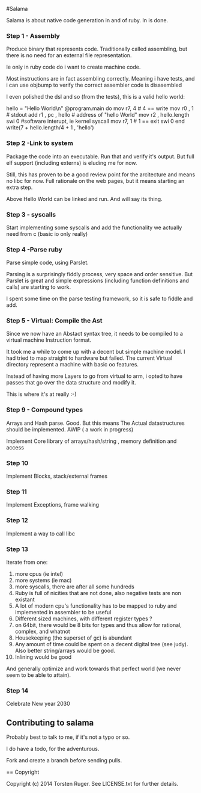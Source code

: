 #Salama


Salama is about native code generation in and of ruby. In is done.

### Step 1 - Assembly

Produce binary that represents code. 
Traditionally called assembling, but there is no need for an external file representation. 

Ie only in ruby code do i want to create machine code.

Most instructions are in fact assembling correctly. Meaning i have tests, and i can use objbump to verify the correct assembler code is disasembled

I even polished the dsl and so (from the tests), this is a valid hello world:

   hello = "Hello World\n"
   @program.main do 
      mov r7, 4     # 4 == write
      mov r0 , 1    # stdout
      add r1 , pc , hello   # address of "hello World"
      mov r2 , hello.length
    	swi 0         #software interupt, ie kernel syscall
      mov r7, 1     # 1 == exit
    	swi 0
   end
   write(7 + hello.length/4 + 1 , 'hello') 

### Step 2 -Link to system

Package the code into an executable. Run that and verify it's output. But full elf support (including externs) is eluding me for now.

Still, this has proven to be a good review point for the arcitecture and means no libc for now.
Full rationale on the web pages, but it means starting an extra step.

Above Hello World can be linked and run. And will say its thing.

### Step 3 - syscalls

Start implementing some syscalls and add the functionality we actually need from c (basic io only really)

### Step 4 -Parse ruby

Parse simple code, using Parslet. 

Parsing is a surprisingly fiddly process, very space and order sensitive. But Parslet is great and simple
expressions (including function definitions and calls) are starting to work.

I spent some time on the parse testing framework, so it is safe to fiddle and add.

### Step 5 - Virtual: Compile the Ast

Since we now have an Abstact syntax tree, it needs to be compiled to a virtual machine Instruction format.

It took me a while to come up with a decent but simple machine model. I had tried to map straight to hardware
but failed. The current Virtual directory represent a machine with basic oo features.

Instead of having more Layers to go from virtual to arm, i opted to have passes that go over the data structure
and modify it.

This is where it's at really :-)


### Step 9 - Compound types

Arrays and Hash parse. Good. But this means The Actual datastructures should be implemented. AWIP ( a work in progress)

Implement Core library of arrays/hash/string , memory definition and access

### Step 10

Implement Blocks, stack/external frames

### Step 11

Implement Exceptions, frame walking

### Step 12

Implement a way to call libc

### Step 13

Iterate from one:

1. more cpus (ie intel)
2. more systems (ie mac)
3. more syscalls, there are after all some hundreds
4. Ruby is full of nicities that are not done, also negative tests are non existant
5. A lot of modern cpu's functionality has to be mapped to ruby and implemented in assembler to be useful
6. Different sized machines, with different register types ?
7.  on 64bit, there would be 8 bits for types and thus allow for rational, complex, and whatnot
8. Housekeeping (the superset of gc) is abundant
9. Any amount of time could be spent on a decent digital tree (see judy). Also better string/arrays would be good.
10. Inlining would be good

And generally optimize and work towards that perfect world (we never seem to be able to attain).

### Step 14

Celebrate New year 2030



Contributing to salama
-----------------------
 
Probably best to talk to me, if it's not a typo or so.

I do have a todo, for the adventurous.

Fork and create a branch before sending pulls.

== Copyright

Copyright (c) 2014 Torsten Ruger. See LICENSE.txt for
further details.

